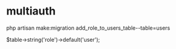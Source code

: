 # multiauth

php artisan make:migration add_role_to_users_table--table=users

  $table->string('role')->default('user');

  